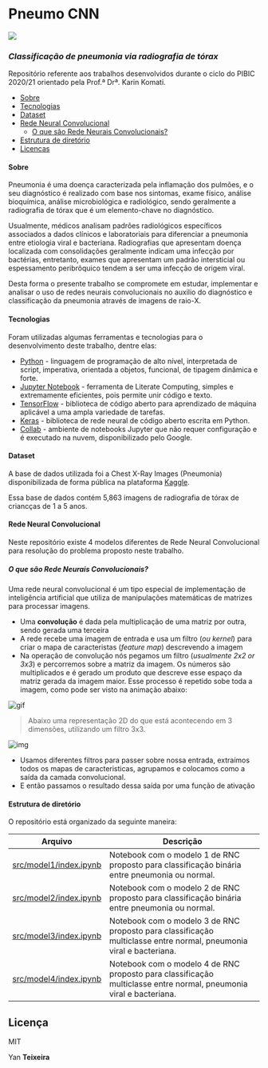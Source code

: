 # Pneumo CNN 
![](https://img.shields.io/github/license/yantxs/pneumo-cnn)
### _Classificação de pneumonia via radiografia de tórax_


Repositório referente aos trabalhos desenvolvidos durante o ciclo do PIBIC 2020/21 orientado pela Prof.ª Drª. Karin Komati. 
   * [Sobre](#Sobre)
   * [Tecnologias](#tecnologias)
   * [Dataset](#dataset)
   * [Rede Neural Convolucional](#rede-neural-convolucional)
      * [O que são Rede Neurais Convolucionais?](#o-que-sao-rede-neurais-convolucionais)
   * [Estrutura de diretório](#testes)
   * [Licencas](#tecnologias)

#### Sobre
Pneumonia é uma doença caracterizada pela inflamação dos pulmões, e o seu diagnóstico é realizado com base nos sintomas, exame físico, análise bioquímica, análise microbiológica e radiológico, sendo geralmente a radiografia de tórax que é um elemento-chave no diagnóstico. 

Usualmente, médicos analisam padrões radiológicos específicos associados a dados clínicos e laboratoriais para diferenciar a pneumonia entre etiologia viral e bacteriana. Radiografias que apresentam doença localizada com consolidações geralmente indicam uma infecção por bactérias, entretanto, exames que apresentam um padrão intersticial ou espessamento peribrôquico tendem a ser uma infecção de origem viral. 

Desta forma o presente trabalho se compromete em estudar, implementar e analisar o uso de redes neurais convolucionais no auxilio do diagnóstico e classificação da pneumonia através de imagens de raio-X.
#### Tecnologias

Foram utilizadas algumas ferramentas e tecnologias para o desenvolvimento deste trabalho, dentre elas:

- [Python] - linguagem de programação de alto nível, interpretada de script, imperativa, orientada a objetos, funcional, de tipagem dinâmica e forte.
- [Jupyter Notebook] - ferramenta de Literate Computing, simples e extremamente eficientes, pois permite unir código e texto.
- [TensorFlow] - biblioteca de código aberto para aprendizado de máquina aplicável a uma ampla variedade de tarefas.
- [Keras] - biblioteca de rede neural de código aberto escrita em Python.
- [Collab] - ambiente de notebooks Jupyter que não requer configuração e é executado na nuvem, disponibilizado pelo Google.


#### Dataset

A base de dados utilizada foi a Chest X-Ray Images (Pneumonia) disponibilizada de forma pública na plataforma [Kaggle].


Essa base de dados contém 5,863 imagens de radiografia de tórax de criancças de 1 a 5 anos.

#### Rede Neural Convolucional
Neste repositório existe 4 modelos diferentes de Rede Neural Convolucional para resolução do problema proposto neste trabalho. 
##### O que são Rede Neurais Convolucionais?

Uma rede neural convolucional é um tipo especial de implementação de inteligência artificial que utiliza de manipulações matemáticas de matrizes para processar imagens. 

- Uma **convolução** é dada pela multiplicação de uma matriz por outra, sendo gerada uma terceira
- A rede recebe uma imagem de entrada e usa um filtro (*ou kernel*) para criar o mapa de caracteristas (*feature map*) descrevendo a imagem
- Na operação de convolução nós pegamos um filtro (*usualmente 2x2 or 3x3*) e percorremos sobre a matriz da imagem. Os números são multiplicados e é gerado um produto que descreve esse espaço da matriz gerada da imagem maior. Esse processo é repetido sobe toda a imagem, como pode ser visto na animação abaixo:

![gif](https://cdn-images-1.medium.com/max/800/1*VVvdh-BUKFh2pwDD0kPeRA@2x.gif)

> Abaixo uma representação 2D do que está acontecendo em 3 dimensões, utilizando um filtro 3x3.

![img](https://cdn-images-1.medium.com/max/800/1*EuSjHyyDRPAQUdKCKLTgIQ.png)

- Usamos diferentes filtros para passer sobre nossa entrada, extraímos todos os mapas de caracteristicas, agrupamos e colocamos como a saída da camada convolucional.
- E então passamos o resultado dessa saída por uma função de ativação


#### Estrutura de diretório

O repositório está organizado da seguinte maneira:

| Arquivo | Descrição |
| ------ | ------ |
| [src/model1/index.ipynb][model1] | Notebook com o modelo 1 de RNC proposto para classificação binária entre pneumonia ou normal. |
| [src/model2/index.ipynb][model2] | Notebook com o modelo 2 de RNC proposto para classificação binária entre pneumonia ou normal. |
| [src/model3/index.ipynb][model3] | Notebook com o modelo 3 de RNC proposto para classificação multiclasse entre normal, pneumonia viral e bacteriana. |
| [src/model4/index.ipynb][model4] | Notebook com o modelo 4 de RNC proposto para classificação multiclasse entre normal, pneumonia viral e bacteriana. |



## Licença

MIT

Yan **Teixeira**
    
   [Python]: <https://python.org>
   [Jupyter Notebook]: <https://jupyter.org/>
   [TensorFlow]: <https://www.tensorflow.org/>
   [Keras]: <https://keras.io/>
   [Collab]: <https://colab.research.google.com/>
   [Kaggle]: <https://www.kaggle.com/paultimothymooney/chest-xray-pneumonia>
   [model1]: <https://github.com/yantxs/pneumo-cnn/blob/main/model1/index.ipynb>
   [model2]: <https://github.com/yantxs/pneumo-cnn/blob/main/model2/index.ipynb>
   [model3]: <https://github.com/yantxs/pneumo-cnn/blob/main/model3/index.ipynb>
   [model4]: <https://github.com/yantxs/pneumo-cnn/blob/main/model4/index.ipynb>
   
